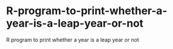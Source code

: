 # R-program-to-print-whether-a-year-is-a-leap-year-or-not
R program to print whether a year is a leap year or not
